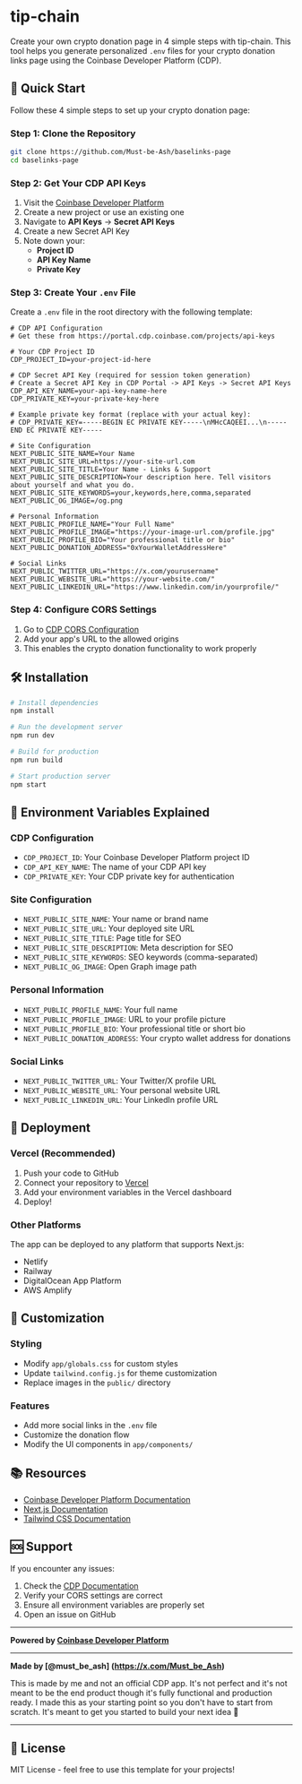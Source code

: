 # tip-chain

Create your own crypto donation page in 4 simple steps with tip-chain. This tool helps you generate personalized `.env` files for your crypto donation links page using the Coinbase Developer Platform (CDP).

## 🚀 Quick Start

Follow these 4 simple steps to set up your crypto donation page:

### Step 1: Clone the Repository

```bash
git clone https://github.com/Must-be-Ash/baselinks-page
cd baselinks-page
```

### Step 2: Get Your CDP API Keys

1. Visit the [Coinbase Developer Platform](https://portal.cdp.coinbase.com/)
2. Create a new project or use an existing one
3. Navigate to **API Keys** → **Secret API Keys**
4. Create a new Secret API Key
5. Note down your:
   - **Project ID**
   - **API Key Name**
   - **Private Key**

### Step 3: Create Your `.env` File

Create a `.env` file in the root directory with the following template:

```env
# CDP API Configuration
# Get these from https://portal.cdp.coinbase.com/projects/api-keys

# Your CDP Project ID
CDP_PROJECT_ID=your-project-id-here

# CDP Secret API Key (required for session token generation)
# Create a Secret API Key in CDP Portal -> API Keys -> Secret API Keys
CDP_API_KEY_NAME=your-api-key-name-here
CDP_PRIVATE_KEY=your-private-key-here

# Example private key format (replace with your actual key):
# CDP_PRIVATE_KEY=-----BEGIN EC PRIVATE KEY-----\nMHcCAQEEI...\n-----END EC PRIVATE KEY-----

# Site Configuration
NEXT_PUBLIC_SITE_NAME=Your Name
NEXT_PUBLIC_SITE_URL=https://your-site-url.com
NEXT_PUBLIC_SITE_TITLE=Your Name - Links & Support
NEXT_PUBLIC_SITE_DESCRIPTION=Your description here. Tell visitors about yourself and what you do.
NEXT_PUBLIC_SITE_KEYWORDS=your,keywords,here,comma,separated
NEXT_PUBLIC_OG_IMAGE=/og.png

# Personal Information
NEXT_PUBLIC_PROFILE_NAME="Your Full Name"
NEXT_PUBLIC_PROFILE_IMAGE="https://your-image-url.com/profile.jpg"
NEXT_PUBLIC_PROFILE_BIO="Your professional title or bio"
NEXT_PUBLIC_DONATION_ADDRESS="0xYourWalletAddressHere"

# Social Links
NEXT_PUBLIC_TWITTER_URL="https://x.com/yourusername"
NEXT_PUBLIC_WEBSITE_URL="https://your-website.com/"
NEXT_PUBLIC_LINKEDIN_URL="https://www.linkedin.com/in/yourprofile/"
```

### Step 4: Configure CORS Settings

1. Go to [CDP CORS Configuration](https://portal.cdp.coinbase.com/products/embedded-wallets/cors)
2. Add your app's URL to the allowed origins
3. This enables the crypto donation functionality to work properly

## 🛠️ Installation

```bash
# Install dependencies
npm install

# Run the development server
npm run dev

# Build for production
npm run build

# Start production server
npm start
```

## 📝 Environment Variables Explained

### CDP Configuration
- `CDP_PROJECT_ID`: Your Coinbase Developer Platform project ID
- `CDP_API_KEY_NAME`: The name of your CDP API key
- `CDP_PRIVATE_KEY`: Your CDP private key for authentication

### Site Configuration
- `NEXT_PUBLIC_SITE_NAME`: Your name or brand name
- `NEXT_PUBLIC_SITE_URL`: Your deployed site URL
- `NEXT_PUBLIC_SITE_TITLE`: Page title for SEO
- `NEXT_PUBLIC_SITE_DESCRIPTION`: Meta description for SEO
- `NEXT_PUBLIC_SITE_KEYWORDS`: SEO keywords (comma-separated)
- `NEXT_PUBLIC_OG_IMAGE`: Open Graph image path

### Personal Information
- `NEXT_PUBLIC_PROFILE_NAME`: Your full name
- `NEXT_PUBLIC_PROFILE_IMAGE`: URL to your profile picture
- `NEXT_PUBLIC_PROFILE_BIO`: Your professional title or short bio
- `NEXT_PUBLIC_DONATION_ADDRESS`: Your crypto wallet address for donations

### Social Links
- `NEXT_PUBLIC_TWITTER_URL`: Your Twitter/X profile URL
- `NEXT_PUBLIC_WEBSITE_URL`: Your personal website URL
- `NEXT_PUBLIC_LINKEDIN_URL`: Your LinkedIn profile URL

## 🚀 Deployment

### Vercel (Recommended)

1. Push your code to GitHub
2. Connect your repository to [Vercel](https://vercel.com)
3. Add your environment variables in the Vercel dashboard
4. Deploy!

### Other Platforms

The app can be deployed to any platform that supports Next.js:
- Netlify
- Railway
- DigitalOcean App Platform
- AWS Amplify

## 🔧 Customization

### Styling
- Modify `app/globals.css` for custom styles
- Update `tailwind.config.js` for theme customization
- Replace images in the `public/` directory

### Features
- Add more social links in the `.env` file
- Customize the donation flow
- Modify the UI components in `app/components/`

## 📚 Resources

- [Coinbase Developer Platform Documentation](https://docs.cdp.coinbase.com/)
- [Next.js Documentation](https://nextjs.org/docs)
- [Tailwind CSS Documentation](https://tailwindcss.com/docs)


## 🆘 Support

If you encounter any issues:
1. Check the [CDP Documentation](https://docs.cdp.coinbase.com/)
2. Verify your CORS settings are correct
3. Ensure all environment variables are properly set
4. Open an issue on GitHub

---

**Powered by [Coinbase Developer Platform](https://portal.cdp.coinbase.com/)**

---

**Made by [@must_be_ash] (https://x.com/Must_be_Ash)**

This is made by me and not an official CDP app. It's not perfect and it's not meant to be the end product though it's fully functional and production ready. I made this as your starting point so you don't have to start from scratch. It's meant to get you started to build your next idea 🤍

---

## 📄 License

MIT License - feel free to use this template for your projects!